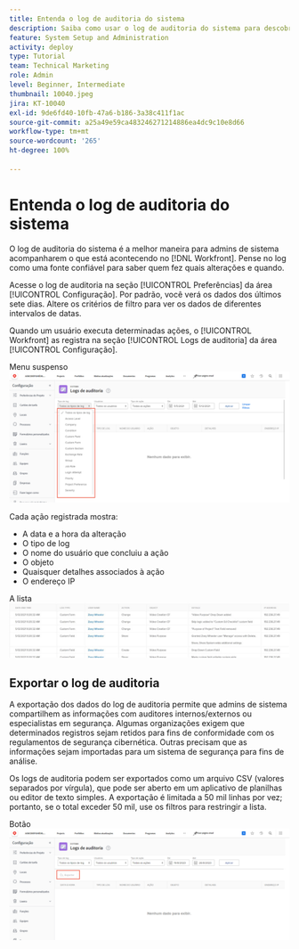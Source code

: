 ```yaml
---
title: Entenda o log de auditoria do sistema
description: Saiba como usar o log de auditoria do sistema para descobrir quando e por quem os itens foram alterados.
feature: System Setup and Administration
activity: deploy
type: Tutorial
team: Technical Marketing
role: Admin
level: Beginner, Intermediate
thumbnail: 10040.jpeg
jira: KT-10040
exl-id: 9de6fd40-10fb-47a6-b186-3a38c411f1ac
source-git-commit: a25a49e59ca483246271214886ea4dc9c10e8d66
workflow-type: tm+mt
source-wordcount: '265'
ht-degree: 100%

---
```


# Entenda o log de auditoria do sistema

O log de auditoria do sistema é a melhor maneira para admins de sistema acompanharem o que está acontecendo no [!DNL Workfront]. Pense no log como uma fonte confiável para saber quem fez quais alterações e quando.

Acesse o log de auditoria na seção [!UICONTROL Preferências] da área [!UICONTROL Configuração]. Por padrão, você verá os dados dos últimos sete dias. Altere os critérios de filtro para ver os dados de diferentes intervalos de datas.

Quando um usuário executa determinadas ações, o [!UICONTROL Workfront] as registra na seção [!UICONTROL Logs de auditoria] da área [!UICONTROL Configuração].

Menu suspenso ![[!UICONTROL Tipo de log] na página [!UICONTROL Logs de auditoria] da seção [!UICONTROL Configuração]](assets/admin-fund-audit-log-1.png)

Cada ação registrada mostra:

* A data e a hora da alteração
* O tipo de log
* O nome do usuário que concluiu a ação
* O objeto
* Quaisquer detalhes associados à ação
* O endereço IP

A lista ![[!UICONTROL Log de auditoria]](assets/admin-fund-audit-log-2.JPG)

## Exportar o log de auditoria

A exportação dos dados do log de auditoria permite que admins de sistema compartilhem as informações com auditores internos/externos ou especialistas em segurança. Algumas organizações exigem que determinados registros sejam retidos para fins de conformidade com os regulamentos de segurança cibernética. Outras precisam que as informações sejam importadas para um sistema de segurança para fins de análise.

Os logs de auditoria podem ser exportados como um arquivo CSV (valores separados por vírgula), que pode ser aberto em um aplicativo de planilhas ou editor de texto simples. A exportação é limitada a 50 mil linhas por vez; portanto, se o total exceder 50 mil, use os filtros para restringir a lista.

Botão ![[!UICONTROL Exportar] na página [!UICONTROL Logs de auditoria]](assets/admin-fund-audit-log-3.png)

<!---
learn more URLs
Audit logs
Managing audit logs
--->
